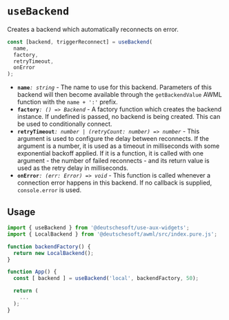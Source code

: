 # `useBackend`

Creates a backend which automatically reconnects on error.

```ts
const [backend, triggerReconnect] = useBackend(
  name,
  factory,
  retryTimeout,
  onError
);
```

- **`name`**_`: string`_ - The name to use for this backend. Parameters of
  this backend will then become available through the `getBackendValue` AWML
  function with the `name + ':'` prefix.
- **`factory`**_`: () => Backend`_ - A factory function which creates the
  backend instance. If undefined is passed, no backend is being created.
  This can be used to conditionally connect.
- **`retryTimeout`**_`: number | (retryCount: number) => number`_ - This
  argument is used to configure the delay between reconnects. If
  the argument is a number, it is used as a timeout in milliseconds with
  some exponential backoff applied. If it is a function, it is called with
  one argument - the number of failed reconnects - and its return value is
  used as the retry delay in milliseconds.
- **`onError`**_`: (err: Error) => void`_ - This function is called
  whenever a connection error happens in this backend. If no callback is
  supplied, `console.error` is used.

## Usage

```jsx
import { useBackend } from '@deutschesoft/use-aux-widgets';
import { LocalBackend } from '@deutschesoft/awml/src/index.pure.js';

function backendFactory() {
  return new LocalBackend();
}

function App() {
  const [ backend ] = useBackend('local', backendFactory, 50);

  return (
    ...
  );
}
```
